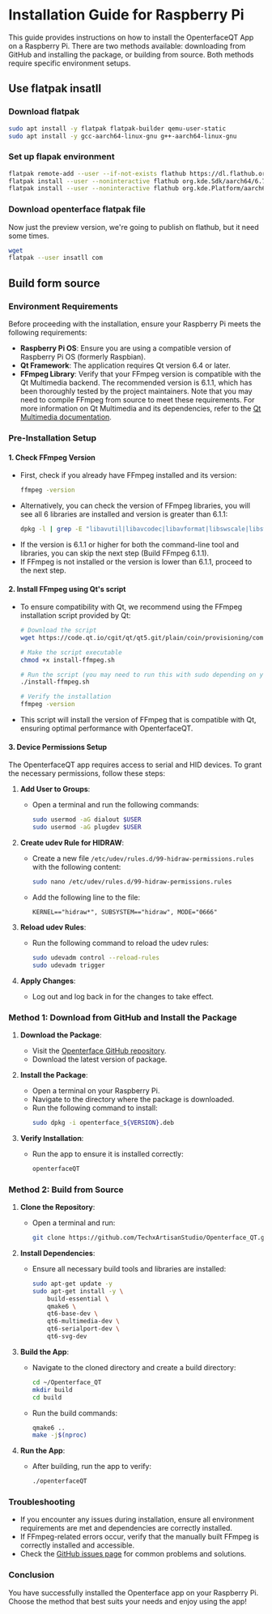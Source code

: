 # Installation Guide for Raspberry Pi

This guide provides instructions on how to install the OpenterfaceQT App on a Raspberry Pi. There are two methods available: downloading from GitHub and installing the package, or building from source. Both methods require specific environment setups.

## Use flatpak insatll
### Download flatpak
```sh
sudo apt install -y flatpak flatpak-builder qemu-user-static
sudo apt install -y gcc-aarch64-linux-gnu g++-aarch64-linux-gnu
```
### Set up flapak environment
```sh
flatpak remote-add --user --if-not-exists flathub https://dl.flathub.org/repo/flathub.flatpakrepo
flatpak install --user --noninteractive flathub org.kde.Sdk/aarch64/6.7
flatpak install --user --noninteractive flathub org.kde.Platform/aarch64/6.7
```
### Download openterface flatpak file
Now just the preview version, we're going to publish on flathub, but it need some times.
```sh
wget 
flatpak --user insatll com
```


## Build form source
### Environment Requirements

Before proceeding with the installation, ensure your Raspberry Pi meets the following requirements:

- **Raspberry Pi OS**: Ensure you are using a compatible version of Raspberry Pi OS (formerly Raspbian).
- **Qt Framework**: The application requires Qt version 6.4 or later.
- **FFmpeg Library**: Verify that your FFmpeg version is compatible with the Qt Multimedia backend. The recommended version is 6.1.1, which has been thoroughly tested by the project maintainers. Note that you may need to compile FFmpeg from source to meet these requirements. For more information on Qt Multimedia and its dependencies, refer to the [Qt Multimedia documentation](https://doc.qt.io/qt-6.5/qtmultimedia-index.html).

### Pre-Installation Setup

#### 1. Check FFmpeg Version
   - First, check if you already have FFmpeg installed and its version:
     ```bash
     ffmpeg -version
     ```
   - Alternatively, you can check the version of FFmpeg libraries, you will see all 6 libraries are installed and version is greater than 6.1.1:
     ```bash
     dpkg -l | grep -E "libavutil|libavcodec|libavformat|libswscale|libswresample|libpostproc"
     ```
   - If the version is 6.1.1 or higher for both the command-line tool and libraries, you can skip the next step (Build FFmpeg 6.1.1).
   - If FFmpeg is not installed or the version is lower than 6.1.1, proceed to the next step.
#### 2. Install FFmpeg using Qt's script
   - To ensure compatibility with Qt, we recommend using the FFmpeg installation script provided by Qt:
     ```bash
     # Download the script
     wget https://code.qt.io/cgit/qt/qt5.git/plain/coin/provisioning/common/linux/install-ffmpeg.sh?h=6.4.3 -O install-ffmpeg.sh
     
     # Make the script executable
     chmod +x install-ffmpeg.sh
     
     # Run the script (you may need to run this with sudo depending on your system configuration)
     ./install-ffmpeg.sh
     
     # Verify the installation
     ffmpeg -version
     ```
   - This script will install the version of FFmpeg that is compatible with Qt, ensuring optimal performance with OpenterfaceQT.

#### 3. Device Permissions Setup

The OpenterfaceQT app requires access to serial and HID devices. To grant the necessary permissions, follow these steps:

1. **Add User to Groups**:
   - Open a terminal and run the following commands:
     ```bash
     sudo usermod -aG dialout $USER
     sudo usermod -aG plugdev $USER
     ```

2. **Create udev Rule for HIDRAW**:
   - Create a new file `/etc/udev/rules.d/99-hidraw-permissions.rules` with the following content:
     ```bash
     sudo nano /etc/udev/rules.d/99-hidraw-permissions.rules
     ```
   - Add the following line to the file:
     ```
     KERNEL=="hidraw*", SUBSYSTEM=="hidraw", MODE="0666"
     ```

3. **Reload udev Rules**:
   - Run the following command to reload the udev rules:
     ```bash
     sudo udevadm control --reload-rules
     sudo udevadm trigger
     ```

4. **Apply Changes**:
   - Log out and log back in for the changes to take effect.

### Method 1: Download from GitHub and Install the Package

1. **Download the Package**:
   - Visit the [Openterface GitHub repository](https://github.com/TechxArtisanStudio/Openterface_QT/releases).
   - Download the latest version of package.

2. **Install the Package**:
   - Open a terminal on your Raspberry Pi.
   - Navigate to the directory where the package is downloaded.
   - Run the following command to install:
     ```bash
     sudo dpkg -i openterface_${VERSION}.deb
     ```

3. **Verify Installation**:
   - Run the app to ensure it is installed correctly:
     ```bash
     openterfaceQT
     ```

### Method 2: Build from Source

1. **Clone the Repository**:
   - Open a terminal and run:
     ```bash
     git clone https://github.com/TechxArtisanStudio/Openterface_QT.git
     ```

2. **Install Dependencies**:
   - Ensure all necessary build tools and libraries are installed:
     ```bash
     sudo apt-get update -y
     sudo apt-get install -y \
         build-essential \
         qmake6 \
         qt6-base-dev \
         qt6-multimedia-dev \
         qt6-serialport-dev \
         qt6-svg-dev
     ```

3. **Build the App**:
   - Navigate to the cloned directory and create a build directory:
     ```bash
     cd ~/Openterface_QT
     mkdir build
     cd build
     ```
   - Run the build commands:
     ```bash
     qmake6 ..
     make -j$(nproc)
     ```

4. **Run the App**:
   - After building, run the app to verify:
     ```bash
     ./openterfaceQT
     ```

### Troubleshooting

- If you encounter any issues during installation, ensure all environment requirements are met and dependencies are correctly installed.
- If FFmpeg-related errors occur, verify that the manually built FFmpeg is correctly installed and accessible.
- Check the [GitHub issues page](https://github.com/your-repo/openterface/issues) for common problems and solutions.

### Conclusion

You have successfully installed the Openterface app on your Raspberry Pi. Choose the method that best suits your needs and enjoy using the app!
